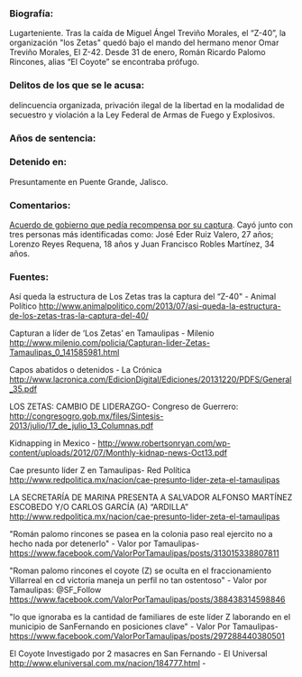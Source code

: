### Biografía:

Lugarteniente. Tras la caída de  Miguel Ángel Treviño Morales, el “Z-40”, la organización "los Zetas" quedó bajo el mando del hermano menor  Omar Treviño Morales, El Z-42.  Desde 31 de enero, Román Ricardo Palomo Rincones, alias “El Coyote” se encontraba prófugo.

### Delitos de los que se le acusa:

delincuencia organizada, privación ilegal de la libertad en la modalidad de secuestro y violación a la Ley Federal de Armas de Fuego y Explosivos.

### Años de sentencia: 

### Detenido en:

Presuntamente en Puente Grande, Jalisco.

### Comentarios:

[Acuerdo de gobierno que pedía recompensa por su captura](http://www.pgr.gob.mx/Normatec/Documentos/a-38-11.pdf). 
Cayó junto con tres personas más identificadas como:  José Eder Ruiz Valero, 27 años; Lorenzo Reyes Requena, 18 años y Juan Francisco Robles Martínez, 34 años. 

### Fuentes:

Así queda la estructura de Los Zetas tras la captura del “Z-40" - Animal Político
http://www.animalpolitico.com/2013/07/asi-queda-la-estructura-de-los-zetas-tras-la-captura-del-40/

Capturan a líder de ‘Los Zetas’ en Tamaulipas - Milenio http://www.milenio.com/policia/Capturan-lider-Zetas-Tamaulipas_0_141585981.html

Capos abatidos o detenidos - La Crónica http://www.lacronica.com/EdicionDigital/Ediciones/20131220/PDFS/General_35.pdf

LOS ZETAS: CAMBIO DE LIDERAZGO- Congreso de Guerrero:
http://congresogro.gob.mx/files/Sintesis-2013/julio/17_de_julio_13_Columnas.pdf

Kidnapping in Mexico - http://www.robertsonryan.com/wp-content/uploads/2012/07/Monthly-kidnap-news-Oct13.pdf

Cae presunto líder Z en Tamaulipas- Red Política	http://www.redpolitica.mx/nacion/cae-presunto-lider-zeta-el-tamaulipas

LA SECRETARÍA DE MARINA PRESENTA A SALVADOR ALFONSO MARTÍNEZ ESCOBEDO  Y/O CARLOS GARCÍA (A) “ARDILLA”	http://www.redpolitica.mx/nacion/cae-presunto-lider-zeta-el-tamaulipas

"Román palomo rincones se pasea en la colonia paso real ejercito no a hecho nada por detenerlo" - Valor por Tamaulipas- https://www.facebook.com/ValorPorTamaulipas/posts/313015338807811

"Roman palomo rincones el coyote (Z) se oculta en el fraccionamiento Villarreal en cd victoria maneja un perfil no tan ostentoso" - Valor por Tamaulipas: @SF_Follow https://www.facebook.com/ValorPorTamaulipas/posts/388438314598846

"lo que ignoraba es la cantidad de familiares de este líder Z laborando en el municipio de SanFernando en posiciones clave" -  Valor Por Tamaulipas-  https://www.facebook.com/ValorPorTamaulipas/posts/297288440380501

El Coyote Investigado por 2 masacres en San Fernando - El Universal http://www.eluniversal.com.mx/nacion/184777.html - 

